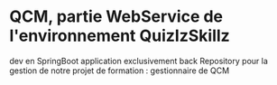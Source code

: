 # QCM, partie WebService de l'environnement QuizIzSkillz
dev en SpringBoot
application exclusivement back
Repository pour la gestion de notre projet de formation : gestionnaire de QCM
